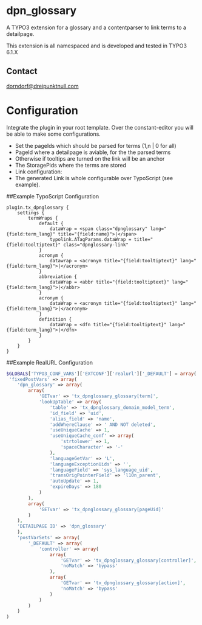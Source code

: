 # dpn_glossary

A TYPO3 extension for a glossary and a contentparser to link terms to a detailpage.

This extension is all namespaced and is developed and tested in TYPO3 6.1.X

## Contact
<dorndorf@dreipunktnull.com>

# Configuration

Integrate the plugin in your root template.
Over the constant-editor you will be able to make some configurations.
- Set the pageIds which should be parsed for terms (1,n | 0 for all)
- PageId where a detailpage is aviable, for the the parsed terms
 - Otherwise if tooltips are turned on the link will be an anchor
- The StoragePids where the terms are stored
- Link configuration:
 - The generated Link is whole configurable over TypoScript (see example).

##Example TypoScript Configuration
```TypoScript
plugin.tx_dpnglossary {
    settings {
        termWraps {
            default {
                dataWrap = <span class="dpnglossary" lang="{field:term_lang}" title="{field:name}">|</span>
                typolink.ATagParams.dataWrap = title="{field:tooltiptext}" class="dpnglossary-link"
            }
            acronym {
                datawrap = <acronym title="{field:tooltiptext}" lang="{field:term_lang}">|</acronym>
            }
            abbreviation {
                dataWrap = <abbr title="{field:tooltiptext}" lang="{field:term_lang}">|</abbr>
            }
            acronym {
                dataWrap = <acronym title="{field:tooltiptext}" lang="{field:term_lang}">|</acronym>
            }
            definition {
                dataWrap = <dfn title="{field:tooltiptext}" lang="{field:term_lang}">|</dfn>
            }
        }
    }
}
```

##Example RealURL Configuration
```PHP
$GLOBALS['TYPO3_CONF_VARS']['EXTCONF']['realurl']['_DEFAULT'] = array(
 'fixedPostVars' => array(
    'dpn_glossary' => array(
        array(
            'GETvar' => 'tx_dpnglossary_glossary[term]',
            'lookUpTable' => array(
                'table' => 'tx_dpnglossary_domain_model_term',
                'id_field' => 'uid',
                'alias_field' => 'name',
                'addWhereClause' => ' AND NOT deleted',
                'useUniqueCache' => 1,
                'useUniqueCache_conf' => array(
                    'strtolower' => 1,
                    'spaceCharacter' => '-'
                ),
                'languageGetVar' => 'L',
                'languageExceptionUids' => '',
                'languageField' => 'sys_language_uid',
                'transOrigPointerField' => 'l10n_parent',
                'autoUpdate' => 1,
                'expireDays' => 180
            )
        ),
        array(
            'GETvar' => 'tx_dpnglossary_glossary[pageUid]'
        )
    ),
    'DETAILPAGE ID' => 'dpn_glossary'
    ),
    'postVarSets' => array(
        '_DEFAULT' => array(
            'controller' => array(
                array(
                    'GETvar' => 'tx_dpnglossary_glossary[controller]',
                    'noMatch' => 'bypass'
                ),
                array(
                    'GETvar' => 'tx_dpnglossary_glossary[action]',
                    'noMatch' => 'bypass'
                )
            )
        )
    )
)
```